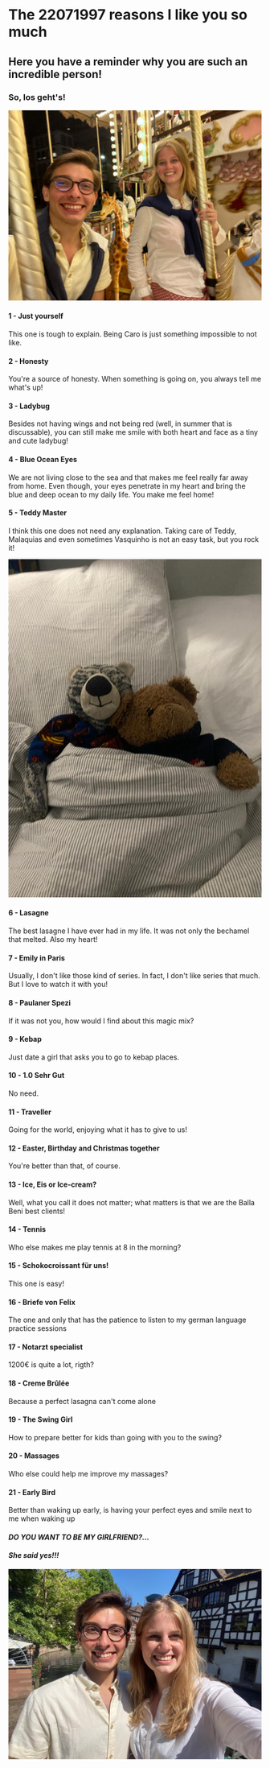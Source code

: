 # The 22071997 reasons I like you so much

## Here you have a reminder why you are such an incredible person!

### So, los geht's!

![Image](2.jpeg)

#### **1 - Just yourself**
This one is tough to explain. Being Caro is just something impossible to not like.

#### **2 - Honesty**
You're a source of honesty. When something is going on, you always tell me what's up!

#### **3 - Ladybug**
Besides not having wings and not being red (well, in summer that is discussable), you can still make me smile with both heart and face as a tiny and cute ladybug!

#### **4 - Blue Ocean Eyes**
We are not living close to the sea and that makes me feel really far away from home. Even though, your eyes penetrate in my heart and bring the blue and deep ocean to my daily life. You make me feel home! 

#### **5 - Teddy Master**
I think this one does not need any explanation. Taking care of Teddy, Malaquias and even sometimes Vasquinho is not an easy task, but you rock it!

![Image](6.jpg)

#### **6 - Lasagne**
The best lasagne I have ever had in my life. It was not only the bechamel that melted. Also my heart!

#### **7 - Emily in Paris**
Usually, I don't like those kind of series. In fact, I don't like series that much. But I love to watch it with you!

#### **8 - Paulaner Spezi**
If it was not you, how would I find about this magic mix?

#### **9 - Kebap**
Just date a girl that asks you to go to kebap places.

#### **10 - 1.0 Sehr Gut**
No need.

#### **11 - Traveller**
Going for the world, enjoying what it has to give to us!

#### **12 - Easter, Birthday and Christmas together**
You're better than that, of course.

#### **13 - Ice, Eis or Ice-cream?**
Well, what you call it does not matter; what matters is that we are the Balla Beni best clients!

#### **14 - Tennis**
Who else makes me play tennis at 8 in the morning?

#### **15 - Schokocroissant für uns!**
This one is easy!

#### **16 - Briefe von Felix**
The one and only that has the patience to listen to my german language practice sessions

#### **17 - Notarzt specialist**
1200€ is quite a lot, rigth?

#### **18 - Creme Brûlée**
Because a perfect lasagna can't come alone

#### **19 - The Swing Girl**
How to prepare better for kids than going with you to the swing?
 
#### **20 - Massages**
Who else could help me improve my massages?

#### **21 - Early Bird**
Better than waking up early, is having your perfect eyes and smile next to me when waking up

#### _DO YOU WANT TO BE MY GIRLFRIEND?..._

#### ***She said yes!!!***

![Image](3.jpeg)

<!--- List

1. Numbered
2. List

**Bold** and _Italic_ and `Code` text

[Link](url) and ![Image](src)

For more details see [Basic writing and formatting syntax](https://docs.github.com/en/github/writing-on-github/getting-started-with-writing-and-formatting-on-github/basic-writing-and-formatting-syntax).-->

